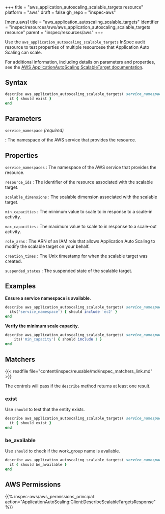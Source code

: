 +++
title = "aws_application_autoscaling_scalable_targets resource"
platform = "aws"
draft = false
gh_repo = "inspec-aws"

[menu.aws]
title = "aws_application_autoscaling_scalable_targets"
identifier = "inspec/resources/aws/aws_application_autoscaling_scalable_targets resource"
parent = "inspec/resources/aws"
+++

Use the `aws_application_autoscaling_scalable_targets` InSpec audit resource to test properties of multiple resourcese that Application Auto Scaling can scale.

For additional information, including details on parameters and properties, see the [AWS ApplicationAutoScaling ScalableTarget documentation](https://docs.aws.amazon.com/AWSCloudFormation/latest/UserGuide/aws-resource-applicationautoscaling-scalabletarget.html).

## Syntax

```ruby
describe aws_application_autoscaling_scalable_targets( service_namespace: 'SERVICE_NAMESPACE' ) do
  it { should exist }
end
```

## Parameters

`service_namespace` _(required)_

: The namespace of the AWS service that provides the resource.

## Properties

`service_namespaces`
: The namespace of the AWS service that provides the resource.

`resource_ids`
: The identifier of the resource associated with the scalable target.

`scalable_dimensions`
: The scalable dimension associated with the scalable target.

`min_capacities`
: The minimum value to scale to in response to a scale-in activity.

`max_capacities`
: The maximum value to scale to in response to a scale-out activity.

`role_arns`
: The ARN of an IAM role that allows Application Auto Scaling to modify the scalable target on your behalf.

`creation_times`
: The Unix timestamp for when the scalable target was created.

`suspended_states`
: The suspended state of the scalable target.

## Examples

**Ensure a service namespace is available.**

```ruby
describe aws_application_autoscaling_scalable_targets( service_namespace: 'SERVICE_NAMESPACE' ) do
  its('service_namespace') { should include 'ec2' }
end
```

**Verify the minimum scale capacity.**

```ruby
describe aws_application_autoscaling_scalable_targets( service_namespace: 'SERVICE_NAMESPACE' ) do
    its('min_capacity') { should include 1 }
end
```

## Matchers

{{< readfile file="content/inspec/reusable/md/inspec_matchers_link.md" >}}

The controls will pass if the `describe` method returns at least one result.

### exist

Use `should` to test that the entity exists.

```ruby
describe aws_application_autoscaling_scalable_targets( service_namespace: 'SERVICE_NAMESPACE' ) do
  it { should exist }
end
```

### be_available

Use `should` to check if the work_group name is available.

```ruby
describe aws_application_autoscaling_scalable_targets( service_namespace: 'SERVICE_NAMESPACE' ) do
  it { should be_available }
end
```

## AWS Permissions

{{% inspec-aws/aws_permissions_principal action="ApplicationAutoScaling:Client:DescribeScalableTargetsResponse" %}}
